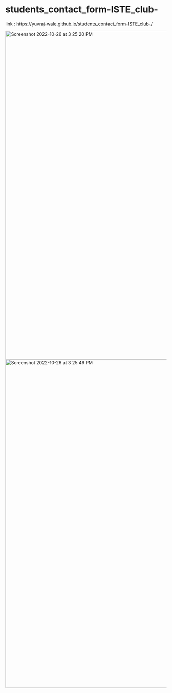 # students_contact_form-ISTE_club-

link : https://yuvraj-wale.github.io/students_contact_form-ISTE_club-/

<img width="1024" alt="Screenshot 2022-10-26 at 3 25 20 PM" src="https://user-images.githubusercontent.com/97686433/197997368-fe462c47-e347-497b-a5dd-26c5bcdab5a9.png">

<img width="1024" alt="Screenshot 2022-10-26 at 3 25 46 PM" src="https://user-images.githubusercontent.com/97686433/197997449-7700fc4a-0e1f-472c-9a7e-37e7d3fe0479.png">


